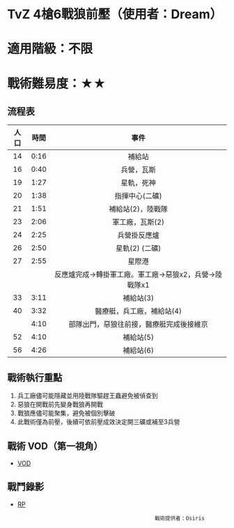 # TvZ 4槍6戰狼前壓（使用者：Dream）
# 適用階級：不限
# 戰術難易度：★★
## 流程表

| 人口 | 時間 |                          事件                          |
|:----:|:----:|:------------------------------------------------------:|
|  14  | 0:16 |                         補給站                         |
|  16  | 0:40 |                       兵營，瓦斯                       |
|  19  | 1:27 |                       星軌，死神                       |
|  20  | 1:38 |                     指揮中心(二礦)                     |
|  21  | 1:51 |                    補給站(2)，陸戰隊                   |
|  23  | 2:06 |                     軍工廠，瓦斯(2)                    |
|  24  | 2:25 |                      兵營掛反應爐                      |
|  26  | 2:50 |                     星軌(2) (二礦)                     |
|  27  | 2:55 |                         星際港                         |
| 　   |      | 反應爐完成->轉掛軍工廠。軍工廠->惡狼x2，兵營->陸戰隊x1 |
| 33   | 3:11 | 補給站(3)                                              |
| 40   | 3:32 | 醫療艇，兵工廠，補給站(4)                              |
| 　   | 4:10 | 部隊出門，惡狼往前接，醫療艇完成後接維京               |
| 52   | 4:10 | 補給站(5)                                              |
| 56   | 4:26 | 補給站(6)                                              |

## 戰術執行重點
1. 兵工廠儘可能隱藏並用陸戰隊驅趕王蟲避免被偵查到
2. 惡狼在開戰前先變身戰狼再開戰
3. 戰狼應儘可能聚集，避免被個別擊破
4. 此戰術僅為前壓，後續可依前壓成效決定開三礦或補至3兵營

## 戰術 VOD（第一視角）
+ [VOD](https://youtu.be/0SznbsrVDI0 )

## 戰鬥錄影
+ [RP](https://github.com/starcraftfamily/SCF-Tactics/raw/master/TvZ/4Marine%2B6Hellbats/4Marine%2B6Hellbats.SC2Replay)


                                                  戰術提供者：Osiris
